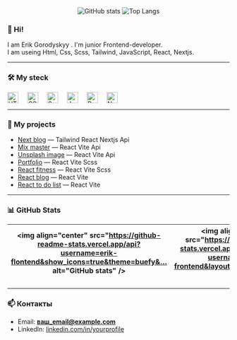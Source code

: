 <div align="center">
  <img src="https://github-readme-stats.vercel.app/api?username=erik-frontend&show_icons=true&theme=buefy" alt="GitHub stats" />
  <img src="https://github-readme-stats.vercel.app/api/top-langs/?username=erik-frontend&layout=compact&theme=buefy" alt="Top Langs" />
</div>
 
 ### 👋 Hi!
I am Erik Gorodyskyy . I'm junior Frontend-developer.  
I am useing Html, Css, Scss, Tailwind, JavaScript, React, Nextjs.
 
---
 
### 🛠️ My steck
<div style="display: flex; gap: 20px; flex-wrapp: wrapp;">
 <img height="25" alt="HTML5" src="https://cdn.jsdelivr.net/gh/devicons/devicon/icons/html5/html5-original.svg" />
<img height="25" alt="CSS3" src="https://cdn.jsdelivr.net/gh/devicons/devicon/icons/css3/css3-original.svg" />
<img height="25" alt="Sass" src="https://cdn.jsdelivr.net/gh/devicons/devicon/icons/sass/sass-original.svg" />
<img height="25" alt="JavaScript" src="https://cdn.jsdelivr.net/gh/devicons/devicon/icons/javascript/javascript-original.svg" />
<img height="25" alt="React" src="https://cdn.jsdelivr.net/gh/devicons/devicon/icons/react/react-original.svg" />
<img height="25" alt="Next.js" src="https://cdn.jsdelivr.net/gh/devicons/devicon/icons/nextjs/nextjs-original.svg" />
</div>

 
---
 
### 📌 My projects
- [Next blog](https://github.com/erik-frontend/next-blog) —   Tailwind  React  Nextjs Api
- [Mix master](https://github.com/erik-frontend/mixMaster) —  React Vite Api
- [Unsplash image](https://github.com/erik-frontend/unsplashImage) — React Vite Api
- [Portfolio](https://github.com/erik-frontend/portfolio_react) — React Vite Scss
- [React fitness](https://github.com/erik-frontend/react-fitness) — React Vite Scss
- [React blog](https://github.com/erik-frontend/react-blog) — React Vite
- [React to do list](https://github.com/erik-frontend/react-todo-list) — React Vite
---
 
### 📊 GitHub Stats
| <img align="center" src="https://github-readme-stats.vercel.app/api?username=erik-flontend&show_icons=true&theme=buefy&… alt="GitHub stats" /> | <img align="center" src="https://github-readme-stats.vercel.app/api/top-langs/?username=erik-frontend&layout=compact&theme… /> |
| ------------- | ------------- |
 
---
 
### 📫 Контакты
- Email: **ваш_email@example.com**  
- LinkedIn: [linkedin.com/in/yourprofile](https://linkedin.com/in/yourprofile)  
